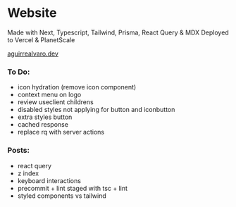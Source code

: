 # Website

Made with Next, Typescript, Tailwind, Prisma, React Query & MDX
Deployed to Vercel & PlanetScale

[aguirrealvaro.dev](https://aguirrealvaro.dev)

### To Do:

- icon hydration (remove icon component)
- context menu on logo
- review useclient childrens
- disabled styles not applying for button and iconbutton
- extra styles button
- cached response
- replace rq with server actions

### Posts:

- react query
- z index
- keyboard interactions
- precommit + lint staged with tsc + lint
- styled components vs tailwind
